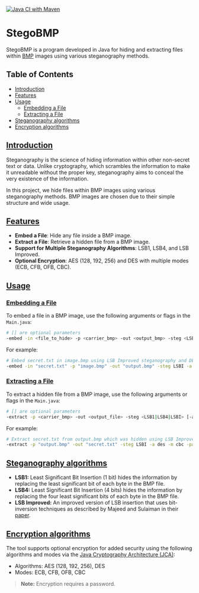 
[![Java CI with Maven](https://github.com/ThomasMiz/stegobmp/actions/workflows/build.yaml/badge.svg)](https://github.com/ThomasMiz/stegobmp/actions/workflows/build.yaml)

# StegoBMP

StegoBMP is a program developed in Java for hiding and extracting files within [BMP](https://learn.microsoft.com/en-us/windows/win32/api/wingdi/ns-wingdi-bitmapfileheader?redirectedfrom=MSDN) images using various 
steganography methods. 

## Table of Contents
- [Introduction](#introduction)
- [Features](#features)
- [Usage](#usage)
    - [Embedding a File](#embedding-a-file)
    - [Extracting a File](#extracting-a-file)
- [Steganography algorithms](#steganography-algorithms)
- [Encryption algorithms](#encryption-algorithms)

## [Introduction](#introduction)

Steganography is the science of hiding information within other non-secret text or data. 
Unlike cryptography, which scrambles the information to make it unreadable without the proper key, 
steganography aims to conceal the very existence of the information.

In this project, we hide files within BMP images using various steganography methods. 
BMP images are chosen due to their simple structure and wide usage.

## [Features](#features)

- **Embed a File**: Hide any file inside a BMP image.
- **Extract a File**: Retrieve a hidden file from a BMP image.
- **Support for Multiple Steganography Algorithms**: LSB1, LSB4, and LSB Improved.
- **Optional Encryption**: AES (128, 192, 256) and DES with multiple modes (ECB, CFB, OFB, CBC).

## [Usage](#usage)

### [Embedding a File](#embedding-a-file)

To embed a file in a BMP image, use the following arguments or flags in the `Main.java`:
```sh
# [] are optional parameters
-embed -in <file_to_hide> -p <carrier_bmp> -out <output_bmp> -steg <LSB1|LSB4|LSBI> [-a <aes128|aes192|aes256|des>] [-m <ecb|cfb|ofb|cbc>] [-pass <password>]
```

For example:
```sh
# Embed secret.txt in image.bmp using LSB Improved steganography and DES encryption in CBC mode with the password "hidden"
-embed -in "secret.txt" -p "image.bmp" -out "output.bmp" -steg LSBI -a des -m cbc -pass "hidden"
```

### [Extracting a File](#extracting-a-file)
To extract a hidden file from a BMP image, use the following arguments or flags in the `Main.java`:
```sh
# [] are optional parameters
-extract -p <carrier_bmp> -out <output_file> -steg <LSB1|LSB4|LSBI> [-a <aes128|aes192|aes256|des>] [-m <ecb|cfb|ofb|cbc>] [-pass <password>]
```

For example:
```sh
# Extract secret.txt from output.bmp which was hidden using LSB Improved steganography and DES encryption in CBC mode with the password "hidden"
-extract -p "output.bmp" -out "secret.txt" -steg LSBI -a des -m cbc -pass "hidden"
```

## [Steganography algorithms](#steganography-algorithms)

- **LSB1:** Least Significant Bit Insertion (1 bit) hides the information by replacing the least significant bit of each byte in the BMP file.
- **LSB4:** Least Significant Bit Insertion (4 bits) hides the information by replacing the four least significant bits of each byte in the BMP file.
- **LSB Improved:** An improved version of LSB insertion that uses bit-inversion techniques as described by Majeed and Sulaiman in their [paper](src%2Fdocs%2Fimproved_lsb.pdf).

## [Encryption algorithms](#encryption-algorithms)
The tool supports optional encryption for added security using the following algorithms and 
modes via the [Java Cryptography Architecture (JCA)](https://docs.oracle.com/javase/8/docs/technotes/guides/security/crypto/CryptoSpec.html):

- Algorithms: AES (128, 192, 256), DES
- Modes: ECB, CFB, OFB, CBC
> **Note:** Encryption requires a password.
